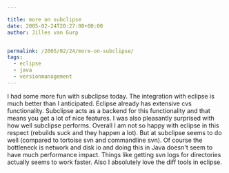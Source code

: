 ```yaml
---

title: more on subclipse
date: 2005-02-24T20:27:00+00:00
author: Jilles van Gurp


permalink: /2005/02/24/more-on-subclipse/
tags:
  - eclipse
  - java
  - versionmanagement
---
```

 I had some more fun with subclipse today. The integration with eclipse is much better than I anticipated. Eclipse already has extensive cvs functionality. Subclipse acts as a backend for this functionality and that means you get a lot of nice features. I was also pleasantly surprised with how well subclipse performs. Overall I am not so happy with eclipse in this respect (rebuilds suck and they happen a lot). But at subclipse seems to do well (compared to tortoise svn and commandline svn). Of course the bottleneck is network and disk io and doing this in Java doesn't seem to have much performance impact. Things like getting svn logs for directories actually seems to work faster. Also I absolutely love the diff tools in eclipse. 